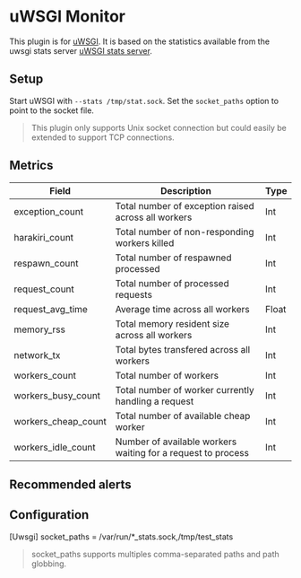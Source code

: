 uWSGI Monitor
===

This plugin is for [uWSGI](http://uwsgi-docs.readthedocs.org/en/latest/).
It is based on the statistics available from the uwsgi stats server
[uWSGI stats server](http://uwsgi-docs.readthedocs.org/en/latest/StatsServer.html).


Setup
---
Start uWSGI with `--stats /tmp/stat.sock`.
Set the `socket_paths` option to point to the socket file.

> This plugin only supports Unix socket connection but could easily be extended
> to support TCP connections.


Metrics
---

Field                    |  Description                                                 | Type
------------------------ |  ----------------------------------------------------------- | ------
exception\_count         | Total number of exception raised across all workers          | Int
harakiri\_count          | Total number of non-responding workers killed                | Int
respawn\_count           | Total number of respawned processed                          | Int
request\_count           | Total number of processed requests                           | Int
request\_avg\_time       | Average time across all workers                              | Float
memory\_rss              | Total memory resident size across all workers                | Int
network\_tx              | Total bytes transfered across all workers                    | Int
workers\_count           | Total number of workers                                      | Int
workers\_busy\_count     | Total number of worker currently handling a request          | Int
workers\_cheap\_count    | Total number of available cheap worker                       | Int
workers\_idle\_count     | Number of available workers waiting for a request to process | Int


Recommended alerts
---


Configuration
---
[Uwsgi]
socket\_paths = /var/run/\*\_stats.sock,/tmp/test\_stats

> socket\_paths supports multiples comma-separated paths and path globbing.
